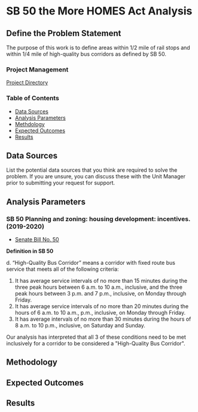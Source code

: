 # SB 50 the More HOMES Act Analysis

## Define the Problem Statement

The purpose of this work is to define areas within 1/2 mile of rail stops and within 1/4 mile of high-quality bus corridors as defined by SB 50. 

### Project Management 

[Project Directory](https://mtcdrive.box.com/s/2jw926ve1acot4t2ol18vq6gt9tl3v1z)

### Table of Contents
- [Data Sources](#data-sources)
- [Analysis Parameters](#analysis-parameters)
- [Methdology](#methodology)
- [Expected Outcomes](#expected-outcomes)
- [Results](#results) 

## Data Sources

List the potential data sources that you think are required to solve the problem. If you are unsure, you can discuss these with the Unit Manager prior to submitting your request for support.

## Analysis Parameters

### SB 50 Planning and zoning: housing development: incentives. (2019-2020)
- [Senate Bill No. 50](https://leginfo.legislature.ca.gov/faces/billTextClient.xhtml?bill_id=201920200SB50)

**Definition in SB 50**

d. “High-Quality Bus Corridor” means a corridor with fixed route bus service that meets all of the following criteria:
1. It has average service intervals of no more than 15 minutes during the three peak hours between 6 a.m. to 10 a.m., inclusive, and the three peak hours between 3 p.m. and 7 p.m., inclusive, on Monday through Friday.
2. It has average service intervals of no more than 20 minutes during the hours of 6 a.m. to 10 a.m., p.m., inclusive, on Monday through Friday.
3. It has average intervals of no more than 30 minutes during the hours of 8 a.m. to 10 p.m., inclusive, on Saturday and Sunday.

Our analysis has interpreted that all 3 of these conditions need to be met inclusively for a corridor to be considered a "High-Quality Bus Corridor". 

## Methodology


## Expected Outcomes


## Results


